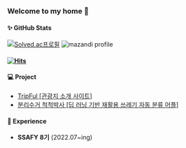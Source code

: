 
### Welcome to my home 👋
#### ✨ GitHub Stats 

[![Solved.ac프로필](http://mazassumnida.wtf/api/v2/generate_badge?boj=tyoon97)](https://solved.ac/tyoon97)
![mazandi profile](http://mazandi.herokuapp.com/api?handle=tyoon97&theme=dark)  
<!--zz ![Anurag's GitHub stats](https://github-readme-stats.vercel.app/api?username=tykwon97&show_icons=true&theme=radical) -->
<!--  [![Top Langs](https://github-readme-stats.vercel.app/api/top-langs/?username=tykwon97&layout=compact)](https://github.com/tykwon97/github-readme-stats) -->

####   [![Hits](https://hits.seeyoufarm.com/api/count/incr/badge.svg?url=https%3A%2F%2Fgithub.com%2Ftykwon97%2Fhit-counter&count_bg=%23F1D2F9&title_bg=%23C88CE7&icon=&icon_color=%23E7E7E7&title=hits&edge_flat=false)](https://hits.seeyoufarm.com)
#### 💻 Project
- [TripFul [관광지 소개 사이트]](https://github.com/tykwon97/Tripful)  
- [분리수거 척척박사 [딥 러닝 기반 재활용 쓰레기 자동 분류 어플]](https://github.com/tykwon97/Tripful](https://github.com/tykwon97/ChuckChuckBakSa))  

#### 📌 Experience
- **SSAFY 8기** (2022.07~ing)
